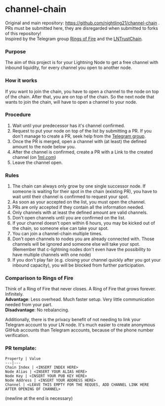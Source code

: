 # channel-chain
Original and main repository: https://github.com/nightling21/channel-chain . PRs must be submitted here, they are disregarded when submitted to forks of this repository!  
Inspired by the Telegram group [Rings of Fire](https://t.me/joinchat/Uao0Z_hBequXkeB0) and the [LNTrustChain](https://www.takethetorch.online/).

### Purpose
The aim of this project is for your Lightning Node to get a free channel with inbound liquidity, for every channel you open to another node.

### How it works
If you want to join the chain, you have to open a channel to the node on top of the chain. After that, you are on top of the chain. So the next node that wants to join the chain, will have to open a channel to your node.

### Procedure
1) Wait until your predecessor has it's channel confirmed.
2) Request to put your node on top of the list by submitting a PR. If you don't manage to create a PR, seek help from the [Telegram group](https://t.me/channel_chain).
3) Once the PR is merged, open a channel with (at least) the defined amount to the node below you.
4) After the channel is confirmed, create a PR with a Link to the created channel (on [1ml.com](https://1ml.com))
5) Leave the channel open.

### Rules
1) The chain can always only grow by one single successor node. If someone is waiting for their spot in the chain (existing PR), you have to wait until their channel is confirmed to request your spot.
2) As soon as your accepted on the list, you must open the channel.
3) PRs are only accepted if they contain all the information needed.
4) Only channels with at least the defined amount are valid channels.
5) Don't open channels until you are confirmed on the list.
6) If your channel doesn't open within 6 hours, you may be kicked out of the chain, so someone else can take your spot.
7) You can join a channel-chain multiple times.
8) Don't open channels to nodes you are already connected with. Those channels will be ignored and someone else will take your spot. (Remember that c-lightning nodes don't even have the possibility to have multiple channels with one node)
9) If you don't play fair (e.g. closing your channel quickly after you got your inbound capacity), you will be blocked from further participation.

### Comparison to Rings of Fire
Think of a Ring of Fire that never closes. A Ring of Fire that grows forever. Infinitely.  
**Advantage**: Less overhead. Much faster setup. Very little communication needed from your part.  
**Disadvantage**: No rebalancing.

Additionally, there is the privacy benefit of not needing to link your Telegram account to your LN node. It's much easier to create anonymous GitHub accounts than Telegram accounts, because of the phone number verification.

### PR template:
```
Property | Value
---|---
Chain Index | <INSERT INDEX HERE>
Node Alias | <INSERT YOUR ALIAS HERE>
Node Key | <INSERT YOUR PUB KEY HERE>
Node Address | <INSERT YOUR ADDRESS HERE>
Channel | <LEAVE THIS EMPTY FOR THE REQUES, ADD CHANNEL LINK HERE AFTER OPENING OF CHANNEL>

```
(newline at the end is necessary)
